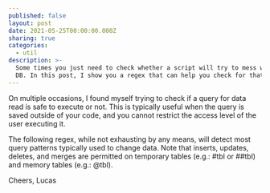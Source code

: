 ```yaml
---
published: false
layout: post
date: 2021-05-25T00:00:00.000Z
sharing: true
categories:
  - util
description: >-
  Some times you just need to check whether a script will try to mess with your
  DB. In this post, I show you a regex that can help you check for that.
---
```

On multiple occasions, I found myself trying to check if a query for data read is safe to execute or not. This is typically useful when the query is saved outside of your code, and you cannot restrict the access level of the user executing it.

The following regex, while not exhausting by any means, will detect most query patterns typically used to change data. Note that inserts, updates, deletes, and merges are permitted on temporary tables (e.g.: #tbl or ##tbl) and memory tables (e.g.: @tbl).

<script src="https://gist.github.com/jlucaspains/cf16132d2141acebef1c9ecab92fdd42.js"></script>


Cheers,
Lucas